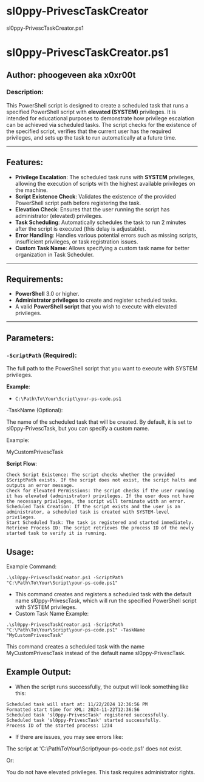 # sl0ppy-PrivescTaskCreator
sl0ppy-PrivescTaskCreator.ps1

# sl0ppy-PrivescTaskCreator.ps1

## Author: phoogeveen aka x0xr00t

### Description:
This PowerShell script is designed to create a scheduled task that runs a specified PowerShell script with **elevated (SYSTEM)** privileges. It is intended for educational purposes to demonstrate how privilege escalation can be achieved via scheduled tasks. The script checks for the existence of the specified script, verifies that the current user has the required privileges, and sets up the task to run automatically at a future time.

---

## Features:
- **Privilege Escalation**: The scheduled task runs with **SYSTEM** privileges, allowing the execution of scripts with the highest available privileges on the machine.
- **Script Existence Check**: Validates the existence of the provided PowerShell script path before registering the task.
- **Elevation Check**: Ensures that the user running the script has administrator (elevated) privileges.
- **Task Scheduling**: Automatically schedules the task to run 2 minutes after the script is executed (this delay is adjustable).
- **Error Handling**: Handles various potential errors such as missing scripts, insufficient privileges, or task registration issues.
- **Custom Task Name**: Allows specifying a custom task name for better organization in Task Scheduler.

---

## Requirements:
- **PowerShell** 3.0 or higher.
- **Administrator privileges** to create and register scheduled tasks.
- A valid **PowerShell script** that you wish to execute with elevated privileges.

---

## Parameters:

### `-ScriptPath` (Required):
The full path to the PowerShell script that you want to execute with SYSTEM privileges.

**Example**:
* ```C:\Path\To\Your\Script\your-ps-code.ps1```

-TaskName (Optional):

The name of the scheduled task that will be created. By default, it is set to sl0ppy-PrivescTask, but you can specify a custom name.

Example:

MyCustomPrivescTask

**Script Flow**:

    Check Script Existence: The script checks whether the provided $ScriptPath exists. If the script does not exist, the script halts and outputs an error message.
    Check for Elevated Permissions: The script checks if the user running it has elevated (administrator) privileges. If the user does not have the necessary privileges, the script will terminate with an error.
    Scheduled Task Creation: If the script exists and the user is an administrator, a scheduled task is created with SYSTEM-level privileges.
    Start Scheduled Task: The task is registered and started immediately.
    Retrieve Process ID: The script retrieves the process ID of the newly started task to verify it is running. 

## Usage:
Example Command:

```.\sl0ppy-PrivescTaskCreator.ps1 -ScriptPath "C:\Path\To\Your\Script\your-ps-code.ps1"```

* This command creates and registers a scheduled task with the default name sl0ppy-PrivescTask, which will run the specified PowerShell script with SYSTEM privileges.
* Custom Task Name Example:

```.\sl0ppy-PrivescTaskCreator.ps1 -ScriptPath "C:\Path\To\Your\Script\your-ps-code.ps1" -TaskName "MyCustomPrivescTask"```

This command creates a scheduled task with the name MyCustomPrivescTask instead of the default name sl0ppy-PrivescTask.
## Example Output:

* When the script runs successfully, the output will look something like this:

``` Current system time: 11/22/2024 12:34:56 PM
Scheduled task will start at: 11/22/2024 12:36:56 PM
Formatted start time for XML: 2024-11-22T12:36:56
Scheduled task 'sl0ppy-PrivescTask' registered successfully.
Scheduled task 'sl0ppy-PrivescTask' started successfully.
Process ID of the started process: 1234 
```

* If there are issues, you may see errors like:

The script at 'C:\Path\To\Your\Script\your-ps-code.ps1' does not exist.

Or:

You do not have elevated privileges. This task requires administrator rights.
